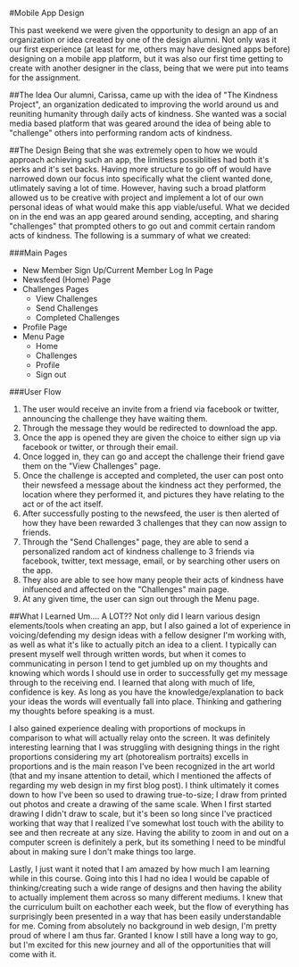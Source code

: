 #Mobile App Design

This past weekend we were given the opportunity to design an app of an organization or idea created by one of the design alumni. Not only was it our first experience (at least for me, others may have designed apps before) designing on a mobile app platform, but it was also our first time getting to create with another designer in the class, being that we were put into teams for the assignment. 

##The Idea
Our alumni, Carissa, came up with the idea of "The Kindness Project", an organization dedicated to improving the world around us and reuniting humanity through daily acts of kindness. She wanted was a social media based platform that was geared around the idea of being able to "challenge" others into performing random acts of kindness.

##The Design
Being that she was extremely open to how we would approach achieving such an app, the limitless possiblities had both it's perks and it's set backs. Having more structure to go off of would have narrowed down our focus into specifically what the client wanted done, utlimately saving a lot of time. However, having such a broad platform allowed us to be creative with project and implement a lot of our own personal ideas of what would make this app viable/useful. What we decided on in the end was an app geared around sending, accepting, and sharing "challenges" that prompted others to go out and commit certain random acts of kindness. The following is a summary of what we created:

###Main Pages
* New Member Sign Up/Current Member Log In Page
* Newsfeed (Home) Page
* Challenges Pages  
   * View Challenges
   * Send Challenges
   * Completed Challenges
* Profile Page
* Menu Page  
   * Home
   * Challenges
   * Profile
   * Sign out

###User Flow
1. The user would receive an invite from a friend via facebook or twitter, announcing the challenge they have waiting them.
2. Through the message they would be redirected to download the app.
3. Once the app is opened they are given the choice to either sign up via facebook or twitter, or through their email.
4. Once logged in, they can go and accept the challenge their friend gave them on the "View Challenges" page.
5. Once the challenge is accepted and completed, the user can post onto their newsfeed a message about the kindness act they performed, the location where they performed it, and pictures they have relating to the act or of the act itself.
6. After successfully posting to the newsfeed, the user is then alerted of how they have been rewarded 3 challenges that they can now assign to friends.
7. Through the "Send Challenges" page, they are able to send a personalized random act of kindness challenge to 3 friends via facebook, twitter, text message, email, or by searching other users on the app.
8. They also are able to see how many people their acts of kindness have inlfuenced and affected on the "Challenges" main page.
9. At any given time, the user can sign out through the Menu page.

##What I Learned
Um.... A LOT?? Not only did I learn various design elements/tools when creating an app, but I also gained a lot of experience in voicing/defending my design ideas with a fellow designer I'm working with, as well as what it's like to actually pitch an idea to a client. I typically can present myself well through written words, but when it comes to communicating in person I tend to get jumbled up on my thoughts and knowing which words I should use in order to successfully get my message through to the receiving end. I learned that along with much of life, confidence is key. As long as you have the knowledge/explanation to back your ideas the words will eventually fall into place. Thinking and gathering my thoughts before speaking is a must.

I also gained experience dealing with proportions of mockups in comparison to what will actually relay onto the screen. It was definitely interesting learning that I was struggling with designing things in the right proportions considering my art (photorealism portraits) excells in proportions and is the main reason I've been recognized in the art world (that and my insane attention to detail, which I mentioned the affects of regarding my web design in my first blog post). I think ultimately it comes down to how I've been so used to drawing true-to-size; I draw from printed out photos and create a drawing of the same scale. When I first started drawing I didn't draw to scale, but it's been so long since I've practiced working that way that I realized I've somewhat lost touch with the ability to see and then recreate at any size. Having the ability to zoom in and out on a computer screen is definitely a perk, but its something I need to be mindful about in making sure I don't make things too large.

Lastly, I just want it noted that I am amazed by how much I am learning while in this course. Going into this I had no idea I would be capable of thinking/creating such a wide range of designs and then having the ability to actually implement them across so many different mediums. I knew that the curriculum built on eachother each week, but the flow of everything has surprisingly been presented in a way that has been easily understandable for me. Coming from absolutely no background in web design, I'm pretty proud of where I am thus far. Granted I know I still have a long way to go, but I'm excited for this new journey and all of the opportunities that will come with it.

